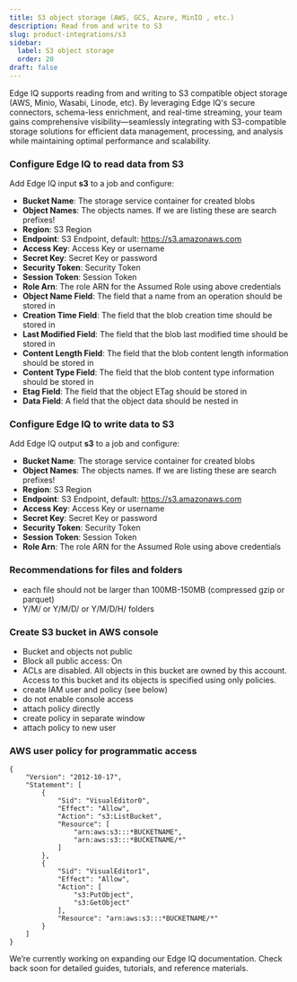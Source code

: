 ```yaml
---
title: S3 object storage (AWS, GCS, Azure, MinIO , etc.)
description: Read from and write to S3
slug: product-integrations/s3
sidebar:
  label: S3 object storage
  order: 20
draft: false
---
```


Edge IQ supports reading from and writing to S3 compatible object storage (AWS, Minio, Wasabi, Linode, etc). By leveraging Edge IQ's secure connectors, schema-less enrichment, and real-time streaming, your team gains comprehensive visibility—seamlessly integrating with S3-compatible storage solutions for efficient data management, processing, and analysis while maintaining optimal performance and scalability.

### Configure Edge IQ to read data from S3

Add Edge IQ input **s3** to a job and configure:

- **Bucket Name**: The storage service container for created blobs
- **Object Names**: The objects names. If we are listing these are search prefixes!
- **Region**: S3 Region
- **Endpoint**: S3 Endpoint, default: https://s3.amazonaws.com
- **Access Key**: Access Key or username
- **Secret Key**: Secret Key or password
- **Security Token**: Security Token
- **Session Token**: Session Token
- **Role Arn**: The role ARN for the Assumed Role using above credentials
- **Object Name Field**: The field that a name from an operation should be stored in
- **Creation Time Field**: The field that the blob creation time should be stored in
- **Last Modified Field**: The field that the blob last modified time should be stored in
- **Content Length Field**: The field that the blob content length information should be stored in
- **Content Type Field**: The field that the blob content type information should be stored in
- **Etag Field**: The field that the object ETag should be stored in
- **Data Field**: A field that the object data should be nested in

### Configure Edge IQ to write data to S3

Add Edge IQ output **s3** to a job and configure:

- **Bucket Name**: The storage service container for created blobs
- **Object Names**: The objects names. If we are listing these are search prefixes!
- **Region**: S3 Region
- **Endpoint**: S3 Endpoint, default: https://s3.amazonaws.com
- **Access Key**: Access Key or username
- **Secret Key**: Secret Key or password
- **Security Token**: Security Token
- **Session Token**: Session Token
- **Role Arn**: The role ARN for the Assumed Role using above credentials

### Recommendations for files and folders

- each file should not be larger than 100MB-150MB (compressed gzip or parquet)
- Y/M/ or Y/M/D/ or Y/M/D/H/ folders

### Create S3 bucket in AWS console

- Bucket and objects not public
- Block all public access: On
- ACLs are disabled. All objects in this bucket are owned by this account. Access to this bucket and its objects is specified using only policies.
- create IAM user and policy (see below)
- do not enable console access
- attach policy directly
- create policy in separate window
- attach policy to new user

### AWS user policy for programmatic access

```
{
    "Version": "2012-10-17",
    "Statement": [
        {
            "Sid": "VisualEditor0",
            "Effect": "Allow",
            "Action": "s3:ListBucket",
            "Resource": [
                "arn:aws:s3:::*BUCKETNAME",
                "arn:aws:s3:::*BUCKETNAME/*"
            ]
        },
        {
            "Sid": "VisualEditor1",
            "Effect": "Allow",
            "Action": [
                "s3:PutObject",
                "s3:GetObject"
            ],
            "Resource": "arn:aws:s3:::*BUCKETNAME/*"
        }
    ]
}
```

We’re currently working on expanding our Edge IQ documentation. Check back soon for detailed guides, tutorials, and reference materials.

